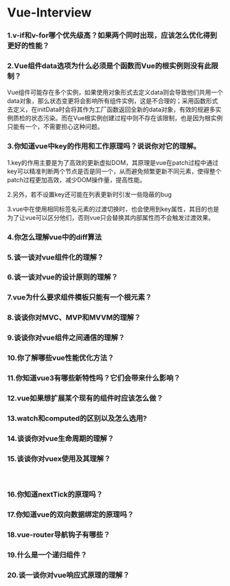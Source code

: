 # Vue-Interview

### 1.v-if和v-for哪个优先级高？如果两个同时出现，应该怎么优化得到更好的性能？







### 2.Vue组件data选项为什么必须是个函数而Vue的根实例则没有此限制？

Vue组件可能存在多个实例，如果使用对象形式去定义data则会导致他们共用一个data对象，那么状态变更将会影响所有组件实例，这是不合理的；采用函数形式去定义，在initData时会将其作为工厂函数返回全新的data对象，有效的规避多实例质检的状态污染。而在Vue根实例创建过程中则不存在该限制，也是因为根实例只能有一个，不需要担心这种问题。



### 3.你知道vue中key的作用和工作原理吗？说说你对它的理解。

1.key的作用主要是为了高效的更新虚拟DOM，其原理是vue在patch过程中通过key可以精准判断两个节点是否是同一个，从而避免频繁更新不同元素，使得整个patch过程更加高效，减少DOM操作量，提高性能。

2.另外，若不设置key还可能在列表更新时引发一些隐蔽的bug

3.vue中在使用相同标签名元素的过渡切换时，也会使用到key属性，其目的也是为了让vue可以区分他们，否则vue只会替换其内部属性而不会触发过渡效果。



### 4.你怎么理解vue中的diff算法







### 5.谈一谈对vue组件化的理解？





### 6.谈一谈对vue的设计原则的理解？





### 7.vue为什么要求组件模板只能有一个根元素？



### 8.谈谈你对MVC、MVP和MVVM的理解？









### 9.谈谈你对vue组件之间通信的理解？





### 10.你了解哪些vue性能优化方法？











### 11.你知道vue3有哪些新特性吗？它们会带来什么影响？




### 12.vue如果想扩展某个现有的组件时应该怎么做？





### 13.watch和computed的区别以及怎么选用?









### 14.谈谈你对vue生命周期的理解？







### 15.谈谈你对vuex使用及其理解？


　　　





### 16.你知道nextTick的原理吗？




### 17.你知道vue的双向数据绑定的原理吗？



### 18.vue-router导航钩子有哪些？





### 19.什么是一个递归组件？



### 20.谈一谈你对vue响应式原理的理解？













